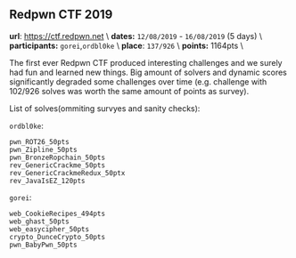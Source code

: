 ## Redpwn CTF 2019
__url__: https://ctf.redpwn.net \\
__dates:__ `12/08/2019` - `16/08/2019` (5 days) \\
__participants:__ `gorei`,`ordbl0ke` \\
__place__: `137/926` \\
__points:__   1164pts \\

The first ever Redpwn CTF produced interesting challenges and we surely had fun and learned new things.
Big amount of solvers and dynamic scores significantly degraded some challenges over time (e.g. challenge with 102/926 solves was worth the same amount of points as survey).

List of solves(ommiting survyes and sanity checks):

`ordbl0ke`:
```
pwn_ROT26_50pts
pwn_Zipline_50pts
pwn_BronzeRopchain_50pts
rev_GenericCrackme_50pts
rev_GenericCrackmeRedux_50ptx
rev_JavaIsEZ_120pts
```

`gorei`:
```
web_CookieRecipes_494pts
web_ghast_50pts
web_easycipher_50pts
crypto_DunceCrypto_50pts
pwn_BabyPwn_50pts
```


